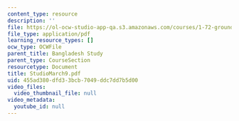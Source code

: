 ```yaml
---
content_type: resource
description: ''
file: https://ol-ocw-studio-app-qa.s3.amazonaws.com/courses/1-72-groundwater-hydrology-fall-2005/455ad380dfd33bcb7049ddc7dd7b5d00_StudioMarch9.pdf
file_type: application/pdf
learning_resource_types: []
ocw_type: OCWFile
parent_title: Bangladesh Study
parent_type: CourseSection
resourcetype: Document
title: StudioMarch9.pdf
uid: 455ad380-dfd3-3bcb-7049-ddc7dd7b5d00
video_files:
  video_thumbnail_file: null
video_metadata:
  youtube_id: null
---
```

